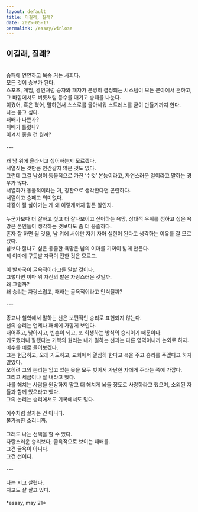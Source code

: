 ```yaml
---
layout: default
title: 이길래, 질래?
date: 2025-05-17
permalink: /essay/winlose
---
```


## 이길래, 질래?<br>
<br>
승패에 연연하고 목숨 거는 사회다.<br>
모든 것이 승부가 된다.<br>
스포츠, 게임, 경연처럼 승자와 패자가 분명히 결정되는 시스템이 모든 분야에서 흔하고, 그 바깥에서도 버릇처럼 등수를 매기고 승패를 나눈다.<br>
이겼어, 혹은 졌어, 말하면서 스스로를 몰아세워 스트레스를 굳이 만들기까지 한다.<br>
나는 묻고 싶다.<br>
패배가 나쁜가?<br>
패배가 틀렸나?<br>
이겨서 좋을 건 뭘까?<br>
<br>
---<br>
<br>
왜 남 위에 올라서고 싶어하는지 모르겠다.<br>
서열짓는 것만큼 인간같지 않은 것도 없다.<br>
그런데 그걸 남성이 동물적으로 가진 ‘수컷’ 본능이라고, 자연스러운 일이라고 말하는 경우가 많다.<br>
서열화가 동물적이라는 거, 칭찬으로 생각한다면 곤란하다.<br>
서열이고 승패고 의미없다.<br>
다같이 잘 살아가는 게 왜 이렇게까지 힘든 일인지.<br>
<br>
누군가보다 더 잘하고 싶고 더 잘나보이고 싶어하는 욕망, 상대적 우위를 점하고 싶은 욕망은 본인들이 생각하는 것보다도 좀 더 옹졸하다.<br>
혼자 잘 하면 될 것을, 남 위에 서야만 자기 자아 실현이 된다고 생각하는 이유를 잘 모르겠다.<br>
남보다 잘나고 싶은 옹졸한 욕망은 남의 이마를 기꺼이 밟게 만든다.<br>
제 이마에 구둣발 자국이 진한 것은 모르고.<br>
<br>
이 발자국이 굴욕적이라고들 말할 것이다.<br>
그렇다면 이마 위 자신의 발은 자랑스러운 것일까.<br>
왜 그럴까?<br>
왜 승리는 자랑스럽고, 패배는 굴욕적이라고 인식될까?<br>
<br>
---<br>
<br>
종교나 철학에서 말하는 선은 보편적인 승리로 표현되지 않는다.<br>
선의 승리는 언제나 패배에 가깝게 보인다.<br>
내어주고, 낮아지고, 빈손이 되고, 또 희생하는 방식의 승리이기 때문이다.<br>
기도했더니 잘됐다는 기복의 원리는 내가 말하는 선과는 다른 영역이니까 논외로 하자.<br>
예수를 예로 들어보겠다.<br>
그는 헌금하고, 오래 기도하고, 교회에서 열심히 한다고 복을 주고 승리를 주겠다고 하지 않았다.<br>
오히려 그의 논리는 입고 있는 옷을 모두 벗어서 가난한 자에게 주라는 쪽에 가깝다.<br>
그리고 세금이나 잘 내라고 했다.<br>
나를 해치는 사람을 원망하지 말고 더 해치게 놔둘 정도로 사랑하라고 했으며, 소외된 자들과 함께 있으라고 했다.<br>
그의 논리는 승리에서도 기복에서도 멀다.<br>
<br>
예수처럼 살자는 건 아니다.<br>
불가능한 소리니까.<br>
<br>
그래도 나는 선택을 할 수 있다.<br>
자랑스러운 승리보다, 굴욕적으로 보이는 패배를.<br>
그건 굴욕이 아니다.<br>
그건 선이다.<br>
<br>
---<br>
<br>
나는 지고 살련다.<br>
지고도 잘 살고 있다.<br>
<br>
*essay, may 21*<br>
<br>
